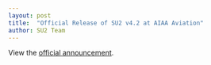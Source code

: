 ```yaml
---
layout: post
title:  "Official Release of SU2 v4.2 at AIAA Aviation"
author: SU2 Team
---
```


View the [official announcement](../../../../../emails/su2_email_v4p2.html).
